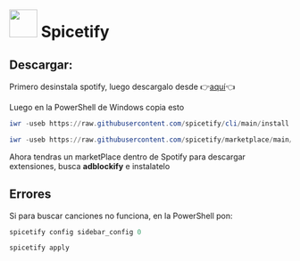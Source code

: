 <h1><img src= "https://spicetify.app/images/spicetify.png" width = 50px > Spicetify</h1>


## Descargar:
Primero desinstala spotify, luego descargalo desde 👉[aquí](https://download.scdn.co/SpotifySetup.exe)👈

Luego en la PowerShell de Windows copia esto
```powershell
iwr -useb https://raw.githubusercontent.com/spicetify/cli/main/install.ps1 | iex
```

```powershell
iwr -useb https://raw.githubusercontent.com/spicetify/marketplace/main/resources/install.ps1 | iex
```
Ahora tendras un marketPlace dentro de Spotify para descargar extensiones, busca **adblockify** e instalatelo

## Errores
Si para buscar canciones no funciona, en la PowerShell pon:
```powershell
spicetify config sidebar_config 0
```
```powershell
spicetify apply
```
